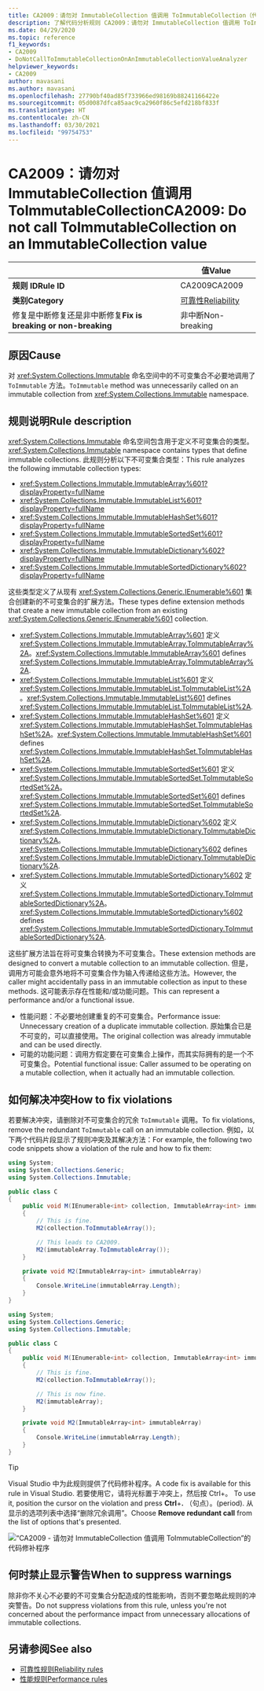```yaml
---
title: CA2009：请勿对 ImmutableCollection 值调用 ToImmutableCollection（代码分析）
description: 了解代码分析规则 CA2009：请勿对 ImmutableCollection 值调用 ToImmutableCollection
ms.date: 04/29/2020
ms.topic: reference
f1_keywords:
- CA2009
- DoNotCallToImmutableCollectionOnAnImmutableCollectionValueAnalyzer
helpviewer_keywords:
- CA2009
author: mavasani
ms.author: mavasani
ms.openlocfilehash: 27790bf40ad85f733966ed98169b88241166422e
ms.sourcegitcommit: 05d0087dfca85aac9ca2960f86c5efd218bf833f
ms.translationtype: HT
ms.contentlocale: zh-CN
ms.lasthandoff: 03/30/2021
ms.locfileid: "99754753"
---
```

# <a name="ca2009-do-not-call-toimmutablecollection-on-an-immutablecollection-value"></a><span data-ttu-id="cc0ce-103">CA2009：请勿对 ImmutableCollection 值调用 ToImmutableCollection</span><span class="sxs-lookup"><span data-stu-id="cc0ce-103">CA2009: Do not call ToImmutableCollection on an ImmutableCollection value</span></span>

| | <span data-ttu-id="cc0ce-104">值</span><span class="sxs-lookup"><span data-stu-id="cc0ce-104">Value</span></span> |
|-|-|
| <span data-ttu-id="cc0ce-105">**规则 ID**</span><span class="sxs-lookup"><span data-stu-id="cc0ce-105">**Rule ID**</span></span> |<span data-ttu-id="cc0ce-106">CA2009</span><span class="sxs-lookup"><span data-stu-id="cc0ce-106">CA2009</span></span>|
| <span data-ttu-id="cc0ce-107">**类别**</span><span class="sxs-lookup"><span data-stu-id="cc0ce-107">**Category**</span></span> |[<span data-ttu-id="cc0ce-108">可靠性</span><span class="sxs-lookup"><span data-stu-id="cc0ce-108">Reliability</span></span>](reliability-warnings.md)|
| <span data-ttu-id="cc0ce-109">修复是中断修复还是非中断修复</span><span class="sxs-lookup"><span data-stu-id="cc0ce-109">**Fix is breaking or non-breaking**</span></span> |<span data-ttu-id="cc0ce-110">非中断</span><span class="sxs-lookup"><span data-stu-id="cc0ce-110">Non-breaking</span></span>|

## <a name="cause"></a><span data-ttu-id="cc0ce-111">原因</span><span class="sxs-lookup"><span data-stu-id="cc0ce-111">Cause</span></span>

<span data-ttu-id="cc0ce-112">对 <xref:System.Collections.Immutable> 命名空间中的不可变集合不必要地调用了 `ToImmutable` 方法。</span><span class="sxs-lookup"><span data-stu-id="cc0ce-112">`ToImmutable` method was unnecessarily called on an immutable collection from <xref:System.Collections.Immutable> namespace.</span></span>

## <a name="rule-description"></a><span data-ttu-id="cc0ce-113">规则说明</span><span class="sxs-lookup"><span data-stu-id="cc0ce-113">Rule description</span></span>

<span data-ttu-id="cc0ce-114"><xref:System.Collections.Immutable> 命名空间包含用于定义不可变集合的类型。</span><span class="sxs-lookup"><span data-stu-id="cc0ce-114"><xref:System.Collections.Immutable> namespace contains types that define immutable collections.</span></span> <span data-ttu-id="cc0ce-115">此规则分析以下不可变集合类型：</span><span class="sxs-lookup"><span data-stu-id="cc0ce-115">This rule analyzes the following immutable collection types:</span></span>

- <xref:System.Collections.Immutable.ImmutableArray%601?displayProperty=fullName>
- <xref:System.Collections.Immutable.ImmutableList%601?displayProperty=fullName>
- <xref:System.Collections.Immutable.ImmutableHashSet%601?displayProperty=fullName>
- <xref:System.Collections.Immutable.ImmutableSortedSet%601?displayProperty=fullName>
- <xref:System.Collections.Immutable.ImmutableDictionary%602?displayProperty=fullName>
- <xref:System.Collections.Immutable.ImmutableSortedDictionary%602?displayProperty=fullName>

<span data-ttu-id="cc0ce-116">这些类型定义了从现有 <xref:System.Collections.Generic.IEnumerable%601> 集合创建新的不可变集合的扩展方法。</span><span class="sxs-lookup"><span data-stu-id="cc0ce-116">These types define extension methods that create a new immutable collection from an existing <xref:System.Collections.Generic.IEnumerable%601> collection.</span></span>

- <span data-ttu-id="cc0ce-117"><xref:System.Collections.Immutable.ImmutableArray%601> 定义 <xref:System.Collections.Immutable.ImmutableArray.ToImmutableArray%2A>。</span><span class="sxs-lookup"><span data-stu-id="cc0ce-117"><xref:System.Collections.Immutable.ImmutableArray%601> defines <xref:System.Collections.Immutable.ImmutableArray.ToImmutableArray%2A>.</span></span>
- <span data-ttu-id="cc0ce-118"><xref:System.Collections.Immutable.ImmutableList%601> 定义 <xref:System.Collections.Immutable.ImmutableList.ToImmutableList%2A>。</span><span class="sxs-lookup"><span data-stu-id="cc0ce-118"><xref:System.Collections.Immutable.ImmutableList%601> defines <xref:System.Collections.Immutable.ImmutableList.ToImmutableList%2A>.</span></span>
- <span data-ttu-id="cc0ce-119"><xref:System.Collections.Immutable.ImmutableHashSet%601> 定义 <xref:System.Collections.Immutable.ImmutableHashSet.ToImmutableHashSet%2A>。</span><span class="sxs-lookup"><span data-stu-id="cc0ce-119"><xref:System.Collections.Immutable.ImmutableHashSet%601> defines <xref:System.Collections.Immutable.ImmutableHashSet.ToImmutableHashSet%2A>.</span></span>
- <span data-ttu-id="cc0ce-120"><xref:System.Collections.Immutable.ImmutableSortedSet%601> 定义 <xref:System.Collections.Immutable.ImmutableSortedSet.ToImmutableSortedSet%2A>。</span><span class="sxs-lookup"><span data-stu-id="cc0ce-120"><xref:System.Collections.Immutable.ImmutableSortedSet%601> defines <xref:System.Collections.Immutable.ImmutableSortedSet.ToImmutableSortedSet%2A>.</span></span>
- <span data-ttu-id="cc0ce-121"><xref:System.Collections.Immutable.ImmutableDictionary%602> 定义 <xref:System.Collections.Immutable.ImmutableDictionary.ToImmutableDictionary%2A>。</span><span class="sxs-lookup"><span data-stu-id="cc0ce-121"><xref:System.Collections.Immutable.ImmutableDictionary%602> defines <xref:System.Collections.Immutable.ImmutableDictionary.ToImmutableDictionary%2A>.</span></span>
- <span data-ttu-id="cc0ce-122"><xref:System.Collections.Immutable.ImmutableSortedDictionary%602> 定义 <xref:System.Collections.Immutable.ImmutableSortedDictionary.ToImmutableSortedDictionary%2A>。</span><span class="sxs-lookup"><span data-stu-id="cc0ce-122"><xref:System.Collections.Immutable.ImmutableSortedDictionary%602> defines <xref:System.Collections.Immutable.ImmutableSortedDictionary.ToImmutableSortedDictionary%2A>.</span></span>

<span data-ttu-id="cc0ce-123">这些扩展方法旨在将可变集合转换为不可变集合。</span><span class="sxs-lookup"><span data-stu-id="cc0ce-123">These extension methods are designed to convert a mutable collection to an immutable collection.</span></span> <span data-ttu-id="cc0ce-124">但是，调用方可能会意外地将不可变集合作为输入传递给这些方法。</span><span class="sxs-lookup"><span data-stu-id="cc0ce-124">However, the caller might accidentally pass in an immutable collection as input to these methods.</span></span> <span data-ttu-id="cc0ce-125">这可能表示存在性能和/或功能问题。</span><span class="sxs-lookup"><span data-stu-id="cc0ce-125">This can represent a performance and/or a functional issue.</span></span>

- <span data-ttu-id="cc0ce-126">性能问题：不必要地创建重复的不可变集合。</span><span class="sxs-lookup"><span data-stu-id="cc0ce-126">Performance issue: Unnecessary creation of a duplicate immutable collection.</span></span> <span data-ttu-id="cc0ce-127">原始集合已是不可变的，可以直接使用。</span><span class="sxs-lookup"><span data-stu-id="cc0ce-127">The original collection was already immutable and can be used directly.</span></span>
- <span data-ttu-id="cc0ce-128">可能的功能问题：调用方假定要在可变集合上操作，而其实际拥有的是一个不可变集合。</span><span class="sxs-lookup"><span data-stu-id="cc0ce-128">Potential functional issue: Caller assumed to be operating on a mutable collection, when it actually had an immutable collection.</span></span>

## <a name="how-to-fix-violations"></a><span data-ttu-id="cc0ce-129">如何解决冲突</span><span class="sxs-lookup"><span data-stu-id="cc0ce-129">How to fix violations</span></span>

<span data-ttu-id="cc0ce-130">若要解决冲突，请删除对不可变集合的冗余 `ToImmutable` 调用。</span><span class="sxs-lookup"><span data-stu-id="cc0ce-130">To fix violations, remove the redundant `ToImmutable` call on an immutable collection.</span></span> <span data-ttu-id="cc0ce-131">例如，以下两个代码片段显示了规则冲突及其解决方法：</span><span class="sxs-lookup"><span data-stu-id="cc0ce-131">For example, the following two code snippets show a violation of the rule and how to fix them:</span></span>

```csharp
using System;
using System.Collections.Generic;
using System.Collections.Immutable;

public class C
{
    public void M(IEnumerable<int> collection, ImmutableArray<int> immutableArray)
    {
        // This is fine.
        M2(collection.ToImmutableArray());

        // This leads to CA2009.
        M2(immutableArray.ToImmutableArray());
    }

    private void M2(ImmutableArray<int> immutableArray)
    {
        Console.WriteLine(immutableArray.Length);
    }
}
```

```csharp
using System;
using System.Collections.Generic;
using System.Collections.Immutable;

public class C
{
    public void M(IEnumerable<int> collection, ImmutableArray<int> immutableArray)
    {
        // This is fine.
        M2(collection.ToImmutableArray());

        // This is now fine.
        M2(immutableArray);
    }

    private void M2(ImmutableArray<int> immutableArray)
    {
        Console.WriteLine(immutableArray.Length);
    }
}
```

> [!TIP]
> <span data-ttu-id="cc0ce-132">Visual Studio 中为此规则提供了代码修补程序。</span><span class="sxs-lookup"><span data-stu-id="cc0ce-132">A code fix is available for this rule in Visual Studio.</span></span> <span data-ttu-id="cc0ce-133">若要使用它，请将光标置于冲突上，然后按 Ctrl+。 </span><span class="sxs-lookup"><span data-stu-id="cc0ce-133">To use it, position the cursor on the violation and press **Ctrl**+**.**</span></span> <span data-ttu-id="cc0ce-134">（句点）。</span><span class="sxs-lookup"><span data-stu-id="cc0ce-134">(period).</span></span> <span data-ttu-id="cc0ce-135">从显示的选项列表中选择“删除冗余调用”。</span><span class="sxs-lookup"><span data-stu-id="cc0ce-135">Choose **Remove redundant call** from the list of options that's presented.</span></span>
>
> ![“CA2009 - 请勿对 ImmutableCollection 值调用 ToImmutableCollection”的代码修补程序](media/ca2009-codefix.png)

## <a name="when-to-suppress-warnings"></a><span data-ttu-id="cc0ce-137">何时禁止显示警告</span><span class="sxs-lookup"><span data-stu-id="cc0ce-137">When to suppress warnings</span></span>

<span data-ttu-id="cc0ce-138">除非你不关心不必要的不可变集合分配造成的性能影响，否则不要忽略此规则的冲突警告。</span><span class="sxs-lookup"><span data-stu-id="cc0ce-138">Do not suppress violations from this rule, unless you're not concerned about the performance impact from unnecessary allocations of immutable collections.</span></span>

## <a name="see-also"></a><span data-ttu-id="cc0ce-139">另请参阅</span><span class="sxs-lookup"><span data-stu-id="cc0ce-139">See also</span></span>

- [<span data-ttu-id="cc0ce-140">可靠性规则</span><span class="sxs-lookup"><span data-stu-id="cc0ce-140">Reliability rules</span></span>](reliability-warnings.md)
- [<span data-ttu-id="cc0ce-141">性能规则</span><span class="sxs-lookup"><span data-stu-id="cc0ce-141">Performance rules</span></span>](performance-warnings.md)
